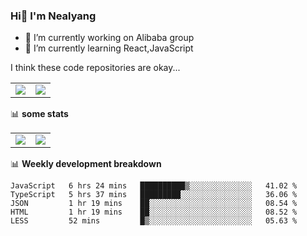 ### Hi👋 I'm Nealyang

- 🔭 I’m currently working on Alibaba group
- 🌱 I’m currently learning React,JavaScript


I think these code repositories are okay...

<table>
  <tbody>
    <tr>
      <td>
        <a href="https://github.com/Nealyang/React-Express-Blog-Demo">
          <img align="center" src="https://github-readme-stats.vercel.app/api/pin/?username=Nealyang&repo=React-Express-Blog-Demo&theme=chartreuse-dark" />
        </a>
      </td>
       <td>
        <a href="https://github.com/Nealyang/PersonalBlog">
          <img align="center" src="https://github-readme-stats.vercel.app/api/pin/?username=Nealyang&repo=PersonalBlog&theme=chartreuse-dark" />
        </a>
      </td>
    </tr>
  </tbody>
</table>

📊 **some stats**


<table>
  <tbody>
    <tr>
      <td>
          <img align="center" src="https://github-readme-stats.vercel.app/api?username=Nealyang&theme=chartreuse-dark&show_icons=true" />
      </td>
       <td>
          <img align="center" src="https://github-readme-stats.vercel.app/api/top-langs/?username=Nealyang&theme=chartreuse-dark" />
      </td>
    </tr>
  </tbody>
</table>

📊 **Weekly development breakdown**

<!--START_SECTION:waka-->
```text
JavaScript   6 hrs 24 mins   ██████████▒░░░░░░░░░░░░░░   41.02 % 
TypeScript   5 hrs 37 mins   █████████░░░░░░░░░░░░░░░░   36.06 % 
JSON         1 hr 19 mins    ██░░░░░░░░░░░░░░░░░░░░░░░   08.54 % 
HTML         1 hr 19 mins    ██░░░░░░░░░░░░░░░░░░░░░░░   08.52 % 
LESS         52 mins         █▒░░░░░░░░░░░░░░░░░░░░░░░   05.63 % 
```
<!--END_SECTION:waka-->
